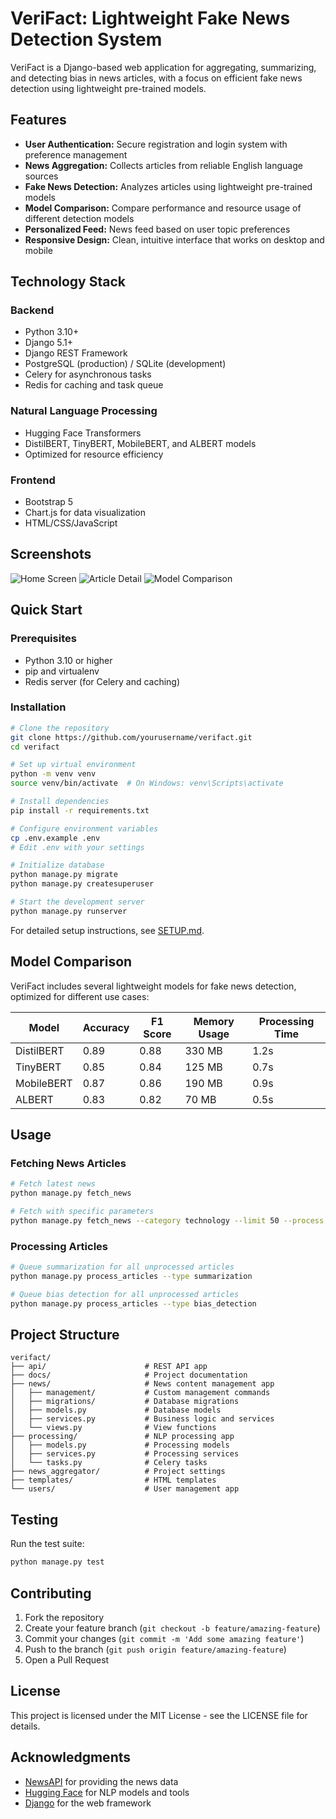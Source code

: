 # VeriFact: Lightweight Fake News Detection System

VeriFact is a Django-based web application for aggregating, summarizing, and detecting bias in news articles, with a focus on efficient fake news detection using lightweight pre-trained models.

## Features

- **User Authentication:** Secure registration and login system with preference management
- **News Aggregation:** Collects articles from reliable English language sources
- **Fake News Detection:** Analyzes articles using lightweight pre-trained models
- **Model Comparison:** Compare performance and resource usage of different detection models
- **Personalized Feed:** News feed based on user topic preferences
- **Responsive Design:** Clean, intuitive interface that works on desktop and mobile

## Technology Stack

### Backend
- Python 3.10+
- Django 5.1+
- Django REST Framework
- PostgreSQL (production) / SQLite (development)
- Celery for asynchronous tasks
- Redis for caching and task queue

### Natural Language Processing
- Hugging Face Transformers
- DistilBERT, TinyBERT, MobileBERT, and ALBERT models
- Optimized for resource efficiency

### Frontend
- Bootstrap 5
- Chart.js for data visualization
- HTML/CSS/JavaScript

## Screenshots

![Home Screen](docs/images/home-screen.png)
![Article Detail](docs/images/article-detail.png)
![Model Comparison](docs/images/model-comparison.png)

## Quick Start

### Prerequisites

- Python 3.10 or higher
- pip and virtualenv
- Redis server (for Celery and caching)

### Installation

```bash
# Clone the repository
git clone https://github.com/yourusername/verifact.git
cd verifact

# Set up virtual environment
python -m venv venv
source venv/bin/activate  # On Windows: venv\Scripts\activate

# Install dependencies
pip install -r requirements.txt

# Configure environment variables
cp .env.example .env
# Edit .env with your settings

# Initialize database
python manage.py migrate
python manage.py createsuperuser

# Start the development server
python manage.py runserver
```

For detailed setup instructions, see [SETUP.md](SETUP.md).

## Model Comparison

VeriFact includes several lightweight models for fake news detection, optimized for different use cases:

| Model | Accuracy | F1 Score | Memory Usage | Processing Time |
|-------|----------|----------|--------------|-----------------|
| DistilBERT | 0.89 | 0.88 | 330 MB | 1.2s |
| TinyBERT | 0.85 | 0.84 | 125 MB | 0.7s |
| MobileBERT | 0.87 | 0.86 | 190 MB | 0.9s |
| ALBERT | 0.83 | 0.82 | 70 MB | 0.5s |

## Usage

### Fetching News Articles

```bash
# Fetch latest news
python manage.py fetch_news

# Fetch with specific parameters
python manage.py fetch_news --category technology --limit 50 --process
```

### Processing Articles

```bash
# Queue summarization for all unprocessed articles
python manage.py process_articles --type summarization

# Queue bias detection for all unprocessed articles
python manage.py process_articles --type bias_detection
```

## Project Structure

```
verifact/
├── api/                      # REST API app
├── docs/                     # Project documentation
├── news/                     # News content management app
│   ├── management/           # Custom management commands
│   ├── migrations/           # Database migrations
│   ├── models.py             # Database models
│   ├── services.py           # Business logic and services
│   └── views.py              # View functions
├── processing/               # NLP processing app
│   ├── models.py             # Processing models
│   ├── services.py           # Processing services
│   └── tasks.py              # Celery tasks
├── news_aggregator/          # Project settings
├── templates/                # HTML templates
└── users/                    # User management app
```

## Testing

Run the test suite:

```bash
python manage.py test
```

## Contributing

1. Fork the repository
2. Create your feature branch (`git checkout -b feature/amazing-feature`)
3. Commit your changes (`git commit -m 'Add some amazing feature'`)
4. Push to the branch (`git push origin feature/amazing-feature`)
5. Open a Pull Request

## License

This project is licensed under the MIT License - see the LICENSE file for details.

## Acknowledgments

- [NewsAPI](https://newsapi.org/) for providing the news data
- [Hugging Face](https://huggingface.co/) for NLP models and tools
- [Django](https://www.djangoproject.com/) for the web framework